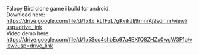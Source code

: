 Falppy Bird clone game i build for android.<br>
Download here: https://drive.google.com/file/d/158x_kLfFqL7gKvikJIj9rnnrAj2sdr_m/view?usp=drive_link<br>
Video demo here: https://drive.google.com/file/d/1o5Scc4shbEo97a4EXfQ8ZHZx0wgW3F1p/view?usp=drive_link
